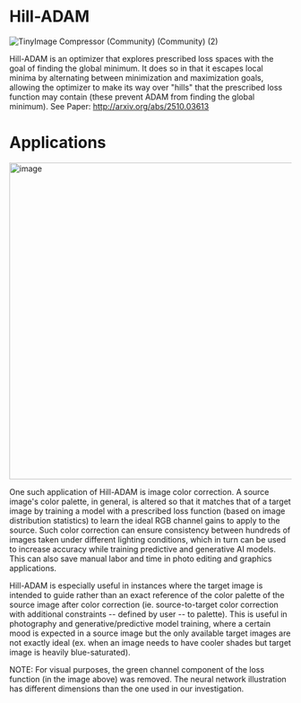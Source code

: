 # Hill-ADAM
![TinyImage Compressor (Community) (Community) (2)](https://github.com/user-attachments/assets/205a8915-33c5-4285-a4fc-7ab22a8d9827)



Hill-ADAM is an optimizer that explores prescribed loss spaces with the goal of finding the global minimum. It does so in that it escapes local minima by alternating between minimization and maximization goals, allowing the optimizer to make its way over "hills" that the prescribed loss function may contain (these prevent ADAM from finding the global minimum). See Paper: http://arxiv.org/abs/2510.03613

# Applications
<img width="1187" height="565" alt="image" src="https://github.com/user-attachments/assets/c7508886-30b7-4eb0-9621-a9a345f71fda" />

One such application of Hill-ADAM is image color correction. A source image's color palette, in general, is altered so that it matches that of a target image by training a model with a prescribed loss function (based on image distribution statistics) to learn the ideal RGB channel gains to apply to the source. Such color correction can ensure consistency between hundreds of images taken under different lighting conditions, which in turn can be used to increase accuracy while training predictive and generative AI models. This can also save manual labor and time in photo editing and graphics applications. 

Hill-ADAM is especially useful in instances where the target image is intended to guide rather than an exact reference of the color palette of the source image after color correction (ie. source-to-target color correction with additional constraints -- defined by user -- to palette). This is useful in photography and generative/predictive model training, where a certain mood is expected in a source image but the only available target images are not exactly ideal (ex. when an image needs to have cooler shades but target image is heavily blue-saturated).

NOTE: For visual purposes, the green channel component of the loss function (in the image above) was removed. The neural network illustration has different dimensions than the one used in our investigation.



